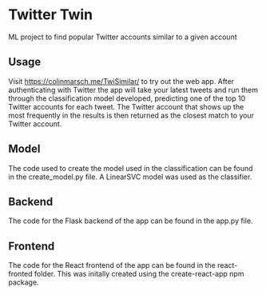 # Twitter Twin
ML project to find popular Twitter accounts similar to a given account

## Usage
Visit https://colinmarsch.me/TwiSimilar/ to try out the web app. After authenticating with Twitter the app will take your latest tweets and run them through the classification model developed, predicting one of the top 10 Twitter accounts for each tweet. The Twitter account that shows up the most frequently in the results is then returned as the closest match to your Twitter account.

## Model
The code used to create the model used in the classification can be found in the create_model.py file. A LinearSVC model was used as the classifier.

## Backend
The code for the Flask backend of the app can be found in the app.py file.

## Frontend
The code for the React frontend of the app can be found in the react-fronted folder. This was initally created using the create-react-app npm package.
